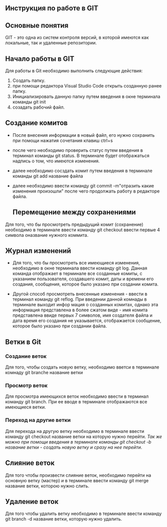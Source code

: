## Инструкция по работе в GIT

## Основные понятия

GIT - это одна из систем контроля версий, в которой имеются как локальные, так и удаленные репозитории.

## Начало работы в GIT

Для работы в Git необходимо выполнить следующие действия:

1. Создать папку.
2. при помощи редактора Visual Studio Code открыть созданную ранее папку.
3. Инициализировать данную папку путем введения в окне терминала  команды git init
4. созадать рабочий файл.

## Создание комитов

* После внесения информации в новый файл, его нужно сохранить при помощи нажатия сочетания клавиш  ctrl+s
* после чего необходимо проверить статус путем введения в терминал команды git status. В терминале будет отображаться надпись о том, что имеются изменения.
* далее необходимо сосздать комит путем введения в терминале команды git add название файла
* далее необходимо ввести команду  git commit -m"отразить какие изменения произошли"
после чего продолжать работу в редакторе файла.

  ## Перемещение между сохранениями
Для того, что бы просмотреть предыдущий комит (сохранение) необходимо в терминале ввести команду git checkout ввести первые 4 символа оназвание нужного коммита.

## Журнал изменений

* Для того, что бы просмотреть все имеющиеся изменения, необходимо в окне терминала ввести команду git log. Данная команда отображает в терминале все созданные комиты, с указанием пользователя, создавшего комит, даты и времени его создания, сообщения, которое  было указано при создании комита.

* Другой способ просмотреть внесенные изменения  - ввести в терминал команду git reflog. При введении данной комнады в терминале выходит инфор
мация о созданных комитах, однако эта информация представлена в более сжатом виде - имя комита представлена ввиде первых 7 символов, имя создателя файла и дата время его создания  не указывается, отображается сообщение, которое было указано при создании файла.

## Ветки в Git

### Создание веток

Для того, чтобы создать новую ветку, необходимо вветси в терминале комнаду git branche название ветки

### Просмотр веток

Для просмотра имеющихся веток необходимо ввести в терминал команду  git branch. При ее вводе в терминале отображаются все имеющиеся ветки.

### Переход на другие ветки

Для перехода на другую ветку необходимо в терминале ввести команду git checkout название ветки на которую нужно перейти. 
_Так же можно при помощи введения в терминале команды git checkout -b название ветки - создать новую ветку и сразу на нее перейти_.

## Слияние веток

Для того чтобы произвести слияние веток, необходимо перейти на  основную ветку (мастер) и в терминале ввести команду git merge название ветки, которою нужно слить.

## Удаление веток

Для того чтобы удалить ветку необходимо в терминале ввести команду git branch -d название ветки, которую нужно удалить.
